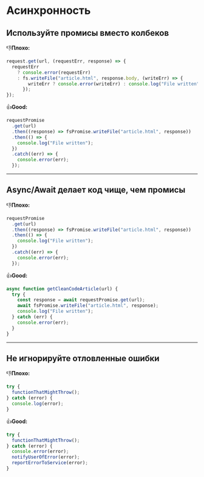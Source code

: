 # Асинхронность

## Используйте промисы вместо колбеков

👎**Плохо:**

```javascript
request.get(url, (requestErr, response) => {
  requestErr
    ? console.error(requestErr)
    : fs.writeFile("article.html", response.body, (writeErr) => {
        writeErr ? console.error(writeErr) : console.log("File written");
      });
});
```

👍**Good:**

```javascript
requestPromise
  .get(url)
  .then((response) => fsPromise.writeFile("article.html", response))
  .then(() => {
    console.log("File written");
  })
  .catch((err) => {
    console.error(err);
  });
```

---

## Async/Await делает код чище, чем промисы

👎**Плохо:**

```javascript
requestPromise
  .get(url)
  .then((response) => fsPromise.writeFile("article.html", response))
  .then(() => {
    console.log("File written");
  })
  .catch((err) => {
    console.error(err);
  });
```

👍**Good:**

```javascript
async function getCleanCodeArticle(url) {
  try {
    const response = await requestPromise.get(url);
    await fsPromise.writeFile("article.html", response);
    console.log("File written");
  } catch (err) {
    console.error(err);
  }
}
```

---

## Не игнорируйте отловленные ошибки

👎**Плохо:**

```javascript
try {
  functionThatMightThrow();
} catch (error) {
  console.log(error);
}
```

👍**Good:**

```javascript
try {
  functionThatMightThrow();
} catch (error) {
  console.error(error);
  notifyUserOfError(error);
  reportErrorToService(error);
}
```
